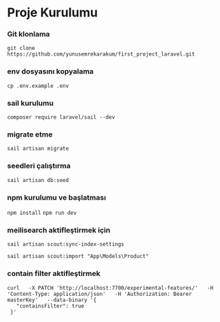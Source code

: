 # Proje Kurulumu


### Git klonlama

```git clone https://github.com/yunusemrekarakum/first_project_laravel.git```

### env dosyasını kopyalama
```cp .env.example .env```

### sail kurulumu
```composer require laravel/sail --dev```

### migrate etme
```sail artisan migrate```

### seedleri çalıştırma
```sail artisan db:seed```

### npm kurulumu ve başlatması

```npm install```
```npm run dev```

### meilisearch aktifleştirmek için

```sail artisan scout:sync-index-settings ```

```sail artisan scout:import "App\Models\Product"```

 ### contain filter aktifleştirmek
 ```
 curl   -X PATCH 'http://localhost:7700/experimental-features/'   -H 'Content-Type: application/json'   -H 'Authorization: Bearer masterKey'   --data-binary '{                                       
    "containsFilter": true
  }'
```
